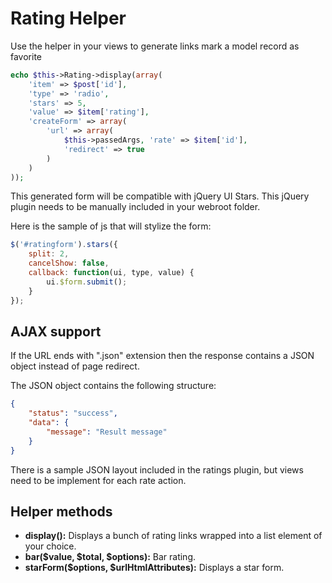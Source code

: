 Rating Helper
=============

Use the helper in your views to generate links mark a model record as favorite

```php
echo $this->Rating->display(array(
	'item' => $post['id'],
	'type' => 'radio',
	'stars' => 5,
	'value' => $item['rating'],
	'createForm' => array(
		'url' => array(
			$this->passedArgs, 'rate' => $item['id'],
			'redirect' => true
		)
	)
));
```

This generated form will be compatible with jQuery UI Stars. This jQuery plugin needs to be manually included in your webroot folder.

Here is the sample of js that will stylize the form:

```js
$('#ratingform').stars({
	split: 2,
	cancelShow: false,
	callback: function(ui, type, value) {
		ui.$form.submit();
	}
});
```

AJAX support
------------

If the URL ends with ".json" extension then the response contains a JSON object instead of page redirect.

The JSON object contains the following structure:

```json
{
	"status": "success",
	"data": {
		"message": "Result message"
	}
}
```

There is a sample JSON layout included in the ratings plugin, but views need to be implement for each rate action.

Helper methods
--------------

* **display():** Displays a bunch of rating links wrapped into a list element of your choice.
* **bar($value, $total, $options):** Bar rating.
* **starForm($options, $urlHtmlAttributes):** Displays a star form.
